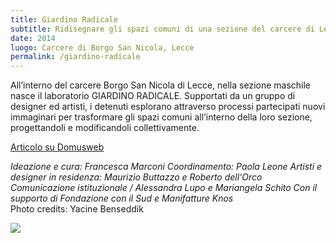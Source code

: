 ```yaml
---
title: Giardino Radicale
subtitle: Ridisegnare gli spazi comuni di una sezione del carcere di Lecce
date: 2014
luogo: Carcere di Borgo San Nicola, Lecce
permalink: /giardino-radicale
---
```

All’interno del carcere Borgo San Nicola di Lecce, nella sezione maschile nasce il laboratorio GIARDINO RADICALE. Supportati da un gruppo di designer ed artisti, i detenuti esplorano attraverso processi partecipati nuovi immaginari per trasformare gli spazi comuni all’interno della loro sezione, progettandoli e modificandoli collettivamente.

[Articolo su Domusweb](http://www.domusweb.it/en/interviews/2014/08/13/gap_transforming_theborderlands.html)

*Ideazione e cura: Francesca Marconi
Coordinamento: Paola Leone
Artisti e designer in residenza: Maurizio Buttazzo e Roberto dell'Orco
Comunicazione istituzionale / Alessandra Lupo e Mariangela Schito
Con il supporto di Fondazione con il Sud e Manifatture Knos*  
Photo credits: Yacine Benseddik

<a href="/assets/images/giardino_radicale/01-giardino_radicale.jpg">
<a href="/assets/images/giardino_radicale/01-giardino_radicale.jpg">
<a href="/assets/images/giardino_radicale/01-giardino_radicale.jpg">
<a href="/assets/images/giardino_radicale/01-giardino_radicale.jpg">
<a href="/assets/images/giardino_radicale/01-giardino_radicale.jpg">
<a href="/assets/images/giardino_radicale/01-giardino_radicale.jpg">
<a href="/assets/images/giardino_radicale/01-giardino_radicale.jpg">
<a href="/assets/images/giardino_radicale/01-giardino_radicale.jpg">
<img src="/assets/images/giardino_radicale/01-giardino_radicale.jpg"></a>
